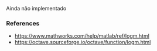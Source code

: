 Ainda não implementado

### References

* https://www.mathworks.com/help/matlab/ref/logm.html
* https://octave.sourceforge.io/octave/function/logm.html
